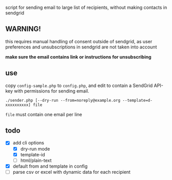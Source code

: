 script for sending email to large list of recipients, without making contacts in sendgrid

## WARNING!

this requires manual handling of consent outside of sendgrid,
as user preferences and unsubscriptions in sendgrid are not taken into account

**make sure the email contains link or instructions for unsubscribing**

## use

copy `config-sample.php` to `config.php`,
and edit to contain a SendGrid API-key with permissions for sending email.

`./sender.php [--dry-run --from=noreply@example.org --template=d-xxxxxxxxxx] file`

`file` must contain one email per line

## todo

- [x] add cli options
  - [x] dry-run mode
  - [x] template-id
  - [ ] html/plain-text
- [x] default from and template in config
- [ ] parse csv or excel with dynamic data for each recipient 
